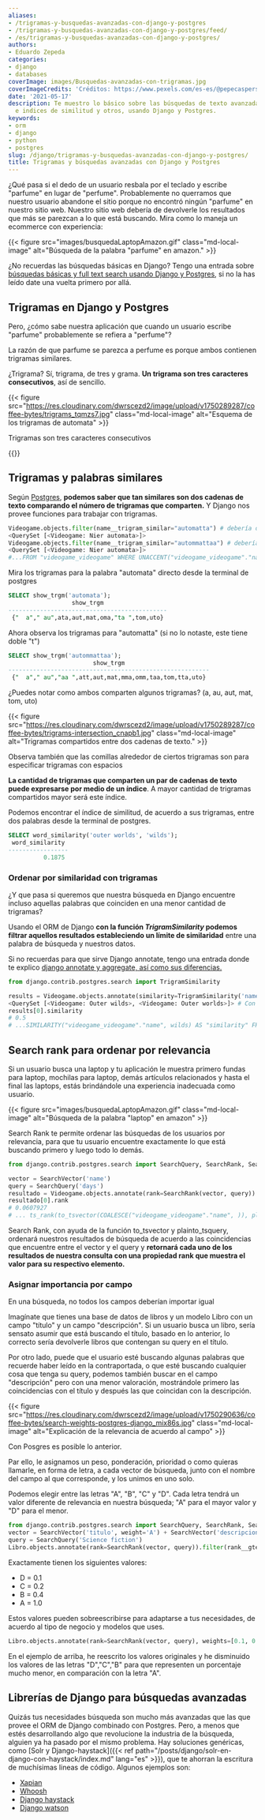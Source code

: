 ```yaml
---
aliases:
- /trigramas-y-busquedas-avanzadas-con-django-y-postgres
- /trigramas-y-busquedas-avanzadas-con-django-y-postgres/feed/
- /es/trigramas-y-busquedas-avanzadas-con-django-y-postgres/
authors:
- Eduardo Zepeda
categories:
- django
- databases
coverImage: images/Busquedas-avanzadas-con-trigramas.jpg
coverImageCredits: 'Créditos: https://www.pexels.com/es-es/@pepecaspers/'
date: '2021-05-17'
description: Te muestro lo básico sobre las búsquedas de texto avanzadas usando trigramas
  e indices de similitud y otros, usando Django y Postgres.
keywords:
- orm
- django
- python
- postgres
slug: /django/trigramas-y-busquedas-avanzadas-con-django-y-postgres/
title: Trigramas y búsquedas avanzadas con Django y Postgres
---
```


¿Qué pasa si el dedo de un usuario resbala por el teclado y escribe "parfume" en lugar de "perfume". Probablemente no querramos que nuestro usuario abandone el sitio porque no encontró ningún "parfume" en nuestro sitio web. Nuestro sitio web debería de devolverle los resultados que más se parezcan a lo que está buscando. Mira como lo maneja un ecommerce con experiencia:

{{< figure src="images/busquedaLaptopAmazon.gif" class="md-local-image" alt="Búsqueda de la palabra \"parfume\" en amazon." >}}

¿No recuerdas las búsquedas básicas en Django? Tengo una entrada sobre [búsquedas básicas y full text search usando Django y Postgres](/es/django/full-text-search-y-busquedas-con-django-y-postgres/), si no la has leído date una vuelta primero por allá.

## Trigramas en Django y Postgres

Pero, ¿cómo sabe nuestra aplicación que cuando un usuario escribe "parfume" probablemente se refiera a "perfume"?

La razón de que parfume se parezca a perfume es porque ambos contienen trigramas similares.

¿Trigrama? Sí, trigrama, de tres y grama. **Un trigrama son tres caracteres consecutivos**, así de sencillo.

{{< figure src="https://res.cloudinary.com/dwrscezd2/image/upload/v1750289287/coffee-bytes/trigrams_tqmzs7.jpg" class="md-local-image" alt="Esquema de los trigramas de automata" >}}

Trigramas son tres caracteres consecutivos

{{<ad>}}

## Trigramas y palabras similares

Según [Postgres](https://www.postgresql.org/docs/12/pgtrgm.html), **podemos saber que tan similares son dos cadenas de texto comparando el número de trigramas que comparten.** Y Django nos provee funciones para trabajar con trigramas.

```python
Videogame.objects.filter(name__trigram_similar="automatta") # debería decir automata
<QuerySet [<Videogame: Nier automata>]>
Videogame.objects.filter(name__trigram_similar="autommattaa") # debería decir automata
<QuerySet [<Videogame: Nier automata>]>
#...FROM "videogame_videogame" WHERE UNACCENT("videogame_videogame"."name") % UNACCENT(autommata)
```

Mira los trigramas para la palabra "automata" directo desde la terminal de postgres

```sql
SELECT show_trgm('automata');
                  show_trgm                  
---------------------------------------------
 {"  a"," au",ata,aut,mat,oma,"ta ",tom,uto}
```

Ahora observa los trigramas para "automatta" (si no lo notaste, este tiene doble "t")

```sql
SELECT show_trgm('autommattaa');
                        show_trgm                        
---------------------------------------------------------
 {"  a"," au","aa ",att,aut,mat,mma,omm,taa,tom,tta,uto}
```

¿Puedes notar como ambos comparten algunos trigramas? (a, au, aut, mat, tom, uto)

{{< figure src="https://res.cloudinary.com/dwrscezd2/image/upload/v1750289287/coffee-bytes/trigrams-intersection_cnapb1.jpg" class="md-local-image" alt="Trigramas compartidos entre dos cadenas de texto." >}}

Observa también que las comillas alrededor de ciertos trigramas son para especificar trigramas con espacios

**La cantidad de trigramas que comparten un par de cadenas de texto puede expresarse por medio de un índice**. A mayor cantidad de trigramas compartidos mayor será este índice.

Podemos encontrar el índice de similitud, de acuerdo a sus trigramas, entre dos palabras desde la terminal de postgres.

```sql
SELECT word_similarity('outer worlds', 'wilds');
 word_similarity 
-----------------
          0.1875
```

### Ordenar por similaridad con trigramas

¿Y que pasa si queremos que nuestra búsqueda en Django encuentre incluso aquellas palabras que coinciden en una menor cantidad de trigramas?

Usando el ORM de Django **con la función _TrigramSimilarity_ podemos filtrar aquellos resultados estableciendo un límite de similaridad** entre una palabra de búsqueda y nuestros datos.

Si no recuerdas para que sirve Django annotate, tengo una entrada donde te explico [django annotate y aggregate, así como sus diferencias.](/es/django/django-annotate-y-aggregate-explicados/)

```python
from django.contrib.postgres.search import TrigramSimilarity

results = Videogame.objects.annotate(similarity=TrigramSimilarity('name', 'wilds'), ).filter(similarity__gt=0.1).order_by('-similarity')
<QuerySet [<Videogame: Outer wilds>, <Videogame: Outer worlds>]> # Con un indice de similaridad de 0.1 wilds y worlds coinciden
results[0].similarity
# 0.5
# ...SIMILARITY("videogame_videogame"."name", wilds) AS "similarity" FROM "videogame_videogame" WHERE SIMILARITY("videogame_videogame"."name", wilds) > 0.1 ORDER BY "similarity" DESC
```

## Search rank para ordenar por relevancia

Si un usuario busca una laptop y tu aplicación le muestra primero fundas para laptop, mochilas para laptop, demás artículos relacionados y hasta el final las laptops, estás brindándole una experiencia inadecuada como usuario.

{{< figure src="images/busquedaLaptopAmazon.gif" class="md-local-image" alt="Búsqueda de la palabra \"laptop\" en amazon" >}}

Search Rank te permite ordenar las búsquedas de los usuarios por relevancia, para que tu usuario encuentre exactamente lo que está buscando primero y luego todo lo demás.

```python
from django.contrib.postgres.search import SearchQuery, SearchRank, SearchVector

vector = SearchVector('name')
query = SearchQuery('days')
resultado = Videogame.objects.annotate(rank=SearchRank(vector, query)).order_by('-rank')
resultado[0].rank
# 0.0607927
# ... ts_rank(to_tsvector(COALESCE("videogame_videogame"."name", )), plainto_tsquery(days)) AS "rank" FROM "videogame_videogame" ORDER BY "rank" DESC
```

Search Rank, con ayuda de la función to\_tsvector y plainto\_tsquery, ordenará nuestros resultados de búsqueda de acuerdo a las coincidencias que encuentre entre el vector y el query y **retornará cada uno de los resultados de nuestra consulta con una propiedad rank que muestra el valor para su respectivo elemento.**

### Asignar importancia por campo

En una búsqueda, no todos los campos deberían importar igual

Imagínate que tienes una base de datos de libros y un modelo Libro con un campo "título" y un campo "descripción". Si un usuario busca un libro, sería sensato asumir que está buscando el título, basado en lo anterior, lo correcto sería devolverle libros que contengan su query en el título.

Por otro lado, puede que el usuario esté buscando algunas palabras que recuerde haber leído en la contraportada, o que esté buscando cualquier cosa que tenga su query, podemos también buscar en el campo "descripción" pero con una menor valoración, mostrándole primero las coincidencias con el título y después las que coincidan con la descripción.

{{< figure src="https://res.cloudinary.com/dwrscezd2/image/upload/v1750290636/coffee-bytes/search-weights-postgres-django_mix86s.jpg" class="md-local-image" alt="Explicación de la relevancia de acuerdo al campo" >}}

Con Posgres es posible lo anterior.

Par ello, le asignamos un peso, ponderación, prioridad o como quieras llamarle, en forma de letra, a cada vector de búsqueda, junto con el nombre del campo al que corresponde, y los unimos en uno solo.

Podemos elegir entre las letras "A", "B", "C" y "D". Cada letra tendrá un valor diferente de relevancia en nuestra búsqueda; "A" para el mayor valor y "D" para el menor.

```python
from django.contrib.postgres.search import SearchQuery, SearchRank, SearchVector
vector = SearchVector('titulo', weight='A') + SearchVector('descripcion', weight='B')
query = SearchQuery('Science fiction')
Libro.objects.annotate(rank=SearchRank(vector, query)).filter(rank__gte=0.3).order_by('rank')
```

Exactamente tienen los siguientes valores:

- D = 0.1
- C = 0.2
- B = 0.4
- A = 1.0

Estos valores pueden sobreescribirse para adaptarse a tus necesidades, de acuerdo al tipo de negocio y modelos que uses.

```python
Libro.objects.annotate(rank=SearchRank(vector, query), weights=[0.1, 0.2, 0.3, 0.9]).filter(rank__gte=0.3).order_by('rank').filter(rank__gte=0.3).order_by('rank')
```

En el ejemplo de arriba, he reescrito los valores originales y he disminuido los valores de las letras "D","C","B" para que representen un porcentaje mucho menor, en comparación con la letra "A".

## Librerías de Django para búsquedas avanzadas

Quizás tus necesidades búsqueda son mucho más avanzadas que las que provee el ORM de Django combinado con Postgres. Pero, a menos que estés desarrollando algo que revolucione la industria de la búsqueda, alguien ya ha pasado por el mismo problema. Hay soluciones genéricas, como [Solr y Django-haystack]({{< ref path="/posts/django/solr-en-django-con-haystack/index.md" lang="es" >}}), que te ahorran la escritura de muchísimas lineas de código. Algunos ejemplos son:

- [Xapian](https://xapian.org/#?)
- [Whoosh](https://whoosh.readthedocs.io/en/latest/intro.html#?)
- [Django haystack](https://django-haystack.readthedocs.io/en/master/index.html#?)
- [Django watson](https://github.com/etianen/django-watson#?)